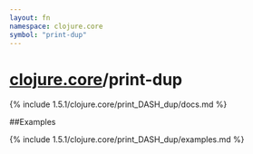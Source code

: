 ```yaml
---
layout: fn
namespace: clojure.core
symbol: "print-dup"
---
```


# [clojure.core](../)/print-dup

{% include 1.5.1/clojure.core/print_DASH_dup/docs.md %}

##Examples

{% include 1.5.1/clojure.core/print_DASH_dup/examples.md %}

